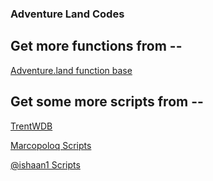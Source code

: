 ### Adventure Land Codes

## Get more functions from --

[Adventure.land function base][9f58efd3]

  [9f58efd3]: <https://github.com/kaansoral/adventureland> "Adventure.land function base"

## Get some more scripts from --

[TrentWDB][d0515cb7]

[Marcopoloq Scripts][c3819301]

[@ishaan1 Scripts][d2824ab2]

  [d0515cb7]: https://github.com/TrentWDB/AdventureLandScripts "TrentWDB Scripts"
  [d2824ab2]: https://github.com/ishaanbharal/AdventureLand_Party "@ishaan1 Scripts"
  [c3819301]: <https://github.com/marcopoloq/adventure.land/tree/master/CODE> "Marcopoloq Scripts"

